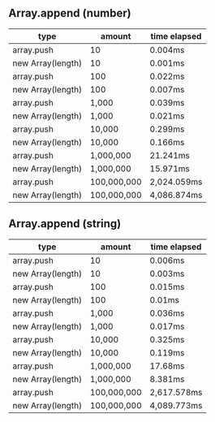 ## Array.append (number)

|type|amount|time elapsed|
|-|-|-|
array.push|10|0.004ms
new Array(length)|10|0.001ms
array.push|100|0.022ms
new Array(length)|100|0.007ms
array.push|1,000|0.039ms
new Array(length)|1,000|0.021ms
array.push|10,000|0.299ms
new Array(length)|10,000|0.166ms
array.push|1,000,000|21.241ms
new Array(length)|1,000,000|15.971ms
array.push|100,000,000|2,024.059ms
new Array(length)|100,000,000|4,086.874ms
## Array.append (string)

|type|amount|time elapsed|
|-|-|-|
array.push|10|0.006ms
new Array(length)|10|0.003ms
array.push|100|0.015ms
new Array(length)|100|0.01ms
array.push|1,000|0.036ms
new Array(length)|1,000|0.017ms
array.push|10,000|0.325ms
new Array(length)|10,000|0.119ms
array.push|1,000,000|17.68ms
new Array(length)|1,000,000|8.381ms
array.push|100,000,000|2,617.578ms
new Array(length)|100,000,000|4,089.773ms
